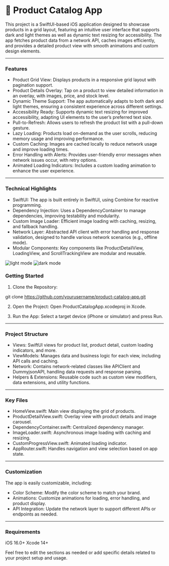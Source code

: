 # 🛒 Product Catalog App

This project is a SwiftUI-based iOS application designed to showcase products in a grid layout, featuring an intuitive user interface that supports dark and light themes as well as dynamic text resizing for accessibility. The app fetches product data from a network API, caches images efficiently, and provides a detailed product view with smooth animations and custom design elements.

___

### Features

*  Product Grid View: Displays products in a responsive grid layout with pagination support.
* Product Details Overlay: Tap on a product to view detailed information in an overlay, with images, price, and stock level.
* Dynamic Theme Support: The app automatically adapts to both dark and light themes, ensuring a consistent experience across different settings.
* Accessibility Ready: Supports dynamic text resizing for improved accessibility, adapting UI elements to the user’s preferred text size.
* Pull-to-Refresh: Allows users to refresh the product list with a pull-down gesture.
* Lazy Loading: Products load on-demand as the user scrolls, reducing memory usage and improving performance.
* Custom Caching: Images are cached locally to reduce network usage and improve loading times.
* Error Handling with Alerts: Provides user-friendly error messages when network issues occur, with retry options.
* Animated Loading Indicators: Includes a custom loading animation to enhance the user experience.
 
___

### Technical Highlights

* SwiftUI: The app is built entirely in SwiftUI, using Combine for reactive programming.
* Dependency Injection: Uses a DependencyContainer to manage dependencies, improving testability and modularity.
* Custom Image Loader: Efficient image loading with caching, resizing, and fallback handling.
* Network Layer: Abstracted API client with error handling and response validation, designed to handle various network scenarios (e.g., offline mode).
* Modular Components: Key components like ProductDetailView, LoadingView, and ScrollTrackingView are modular and reusable.

![light mode](https://github.com/user-attachments/assets/9fc3c449-02f8-48e4-a4b7-7e26a99b0515)
![dark mode](https://github.com/user-attachments/assets/bcf69f28-e0f2-48c5-aed5-74dabf5fae54)

### Getting Started

1.	Clone the Repository:

git clone https://github.com/yourusername/product-catalog-app.git

2.	Open the Project:
Open ProductCatalogApp.xcodeproj in Xcode.

3.	Run the App:
Select a target device (iPhone or simulator) and press Run.

___

### Project Structure

* Views: SwiftUI views for product list, product detail, custom loading indicators, and more.
* ViewModels: Manages data and business logic for each view, including API calls and caching.
* Network: Contains network-related classes like APIClient and DummyjsonAPI, handling data requests and response parsing.
* Helpers & Extensions: Reusable code such as custom view modifiers, data extensions, and utility functions.

___

### Key Files

* HomeView.swift: Main view displaying the grid of products.
* ProductDetailView.swift: Overlay view with product details and image carousel.
* DependencyContainer.swift: Centralized dependency manager.
* ImageLoader.swift: Asynchronous image loading with caching and resizing.
* CustomProgressView.swift: Animated loading indicator.
* AppRouter.swift: Handles navigation and view selection based on app state.

___

### Customization

The app is easily customizable, including:

* Color Scheme: Modify the color scheme to match your brand.
* Animations: Customize animations for loading, error handling, and product display.
* API Integration: Update the network layer to support different APIs or endpoints as needed.

___

### Requirements

iOS 16.0+
Xcode 14+

Feel free to edit the sections as needed or add specific details related to your project setup and usage.
